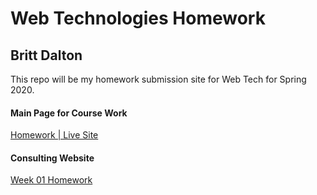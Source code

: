 # Web Technologies Homework #

## Britt Dalton ##

This repo will be my homework submission site for Web Tech for Spring 2020.

#### Main Page for Course Work ####
[Homework | Live Site](https://brittdalton.github.io/web_tech_hw/)

#### Consulting Website  ####
[Week 01 Homework](https://brittdalton.github.io/web_tech_hw/Week_01)
